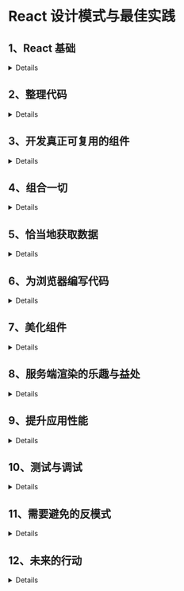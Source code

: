 # React 设计模式与最佳实践

## 1、React 基础

<details>
    
### 1.1 声明式编程

传统命令式函数

```
const toLowerCase = input => {
  const output = []
  for (let i = 0; i < input.length; i++){
    output.push(input[i].toLowerCase())
  }
}
```

声明式函数

```
const toLowerCase = input => input.map(inp=>inp.toLowerCase)
```

> 声明式优点: 更加简洁、易读、无须使用变量、便于维护

### 1.2 React 元素

> 元素描述了屏幕上需要显示的内容

`type`: **必选**，用于告诉 React 如何处理元素本身

> 如果 type 是字符串，表示元素为 DOM 节点，如果是函数，元素则是组件

`children`: **可选**，用于实现节点的嵌套

```
{
    type: Title,
    props: {
        color: 'red',
        children: {
            type: 'h1',
            props: {
                children: 'Hello, H1!'
            }
        }
    }
}
```

> 当元素的 type 属性是函数时，React 会调用它，传入 props 来取回底层元素。React 会一直对返回结果递归地执行相同的操作，直到取回完整的 DOM 节点树，然后就可以将它渲染到屏幕。

### 1.3 忘掉所学的一切

> 传统的模板方案实现的的分离大多数情况下只是一种假象。真相是，无论 JavaScript 和 HTML 写在什么地方，它们都是紧密耦合的。

**React 尝试将模板渲染与逻辑控制放在一起处理**

React 组件的渲染方法如下

```
render() {
    return (
        <button style={{ color: 'red' }} onClick={this.handleClick}>
            Click me!
        </button>
    )
}
```

另外有一种 Css in JavaScript 的方案饱受争议

```
var divStyle = {
    color: 'white',
    backgroundImage: 'url(' + imgUrl + ')',
    WebkitTransition: 'all', // 注意此处大写的'W'
    msTransition: 'all' // 'ms'是唯一小写的厂商前缀
}

ReactDOM.render(
    <div style={divStyle}>Hello World!</div>,
    mountNode
);
```

### 1.4 常见误解

-   React 是一个庞大的技术和工具集，要想使用它，就必须与包管理器、转译器、模块打包器以及无数的库打交道。

> React 其实是一个很小的库。像之前使用 jQuery 或 Backbone 那样，我们可以在任何页面（甚至 JSFiddle）中使用它：只要在关闭主体元素前引入脚本即可

React 拆分成了两个包：核心包 react 实现了 React 库的核心特性，react-dom 则包含了与浏览器相关的所有特性.

> 我们可以使用 create-react-app 快速创建 React 应用

```
npm install -g create-react-app

create-react-app hello-world

npm start
```

</details>

## 2、整理代码

<details>

### 2.1 JSX

> React 中两种定义元素的方式： JavaScript、 JSX

![image](https://cdn.cnbj1.fds.api.mi-img.com/book/images/b1ff4acb01a865971821d06b74fe2680?thumb=1&w=512&h=512)

> JSX 将 JavaScript 和 HTML 写在一起,标签的开始和闭合让 DOM 树结构更加便于阅读

#### 2.1.2 Babel

> Babel 是目前最流行的 JavaScript 编译器，可以将 JSX 和 ES6 语法转译成标准 ES5 语法

安装方式

```
npm install --global babel-cli
```

使用 Babel 转译

```
babel source.js -o output.js
```

Babel 强大之处在与可以灵活配置，也有很多非常有用的预设配置

```
npm install --global babel-preset-es2015 babel-preset-react
```

安装后新建.babelrc 配置文件

```
{
    "presets": [
        "es2015",
        "react"
    ]
}
```

配置完成

#### 2.1.2 Hello, World!

#### 2.1.3 DOM 元素与 React 组件

> HTML 元素和 React 元素的区别是，React 组件以大写字母开头

```
<button />  =>  React.createELement('button')

<Button />  =>  React.createELement(Button)
```

React 组件支持自闭合标签

#### 2.1.4 属性

> JSX 可以非常方便地书写包含属性的 DOM 元素或 React 组件。实际上，用 XML 设置元素属性就很简单

JSX:

```
<img src="https://facebook.github.io/react/img/logo.svg" alt="React.js" />
```

等效 JavaScript 为

```
React.createElement("img", {
    src: "https://facebook.github.io/react/img/logo.svg",
    alt: "React.js"
})
```

这种写法可读性较差

#### 2.1.5 子元素

JSX 实现方式为

```
<div>
    <a href="https://facebook.github.io/react/">Click me!</a>
</div>
```

等效 JavaScript 方式为

```
React.createElement(
    "div",
    null,
    React.createElement(
        "a",
        { href: "https://facebook.github.io/react/" },
        "Click me!"
    )
)
```

> JSX 中可以使用函数和变量，使用花括号包裹表达式即可

```
<a href={this.makeHref()}>Click me!</a>
```

#### 2.1.6 JSX 和 HTML 的区别

-   属性

> 我们需要使用 className 代替 Class，htmlFor 代替 for

-   样式

> style 接受 JavaScript 对象，样式属性名写法为驼峰式命名

```
<div style={{ backgroundColor: 'red' }} />
```

-   根元素

> JSX 最终会被转译成 JavaScript 函数,因为不能同时返回两个函数，所以 JSX 只能有一个根元素包裹

-   空格

> DOM 换行不会被解析成空格，需要显示插入空格 {' '}

-   布尔值属性

> 如果一个属性没有赋值，那么其默认值为 true

```
<button disabled />
=>
React.createElement("button", { disabled: true });
```

#### 2.1.7 展开属性

> 来源于 ECMAScript 提案中的对象剩余/展开属性，该特性可以非常方便地为元素传递 JavaScript 对象的全部属性

**向子元素传递数据时，不要以引用方式传递，提倡传值方式**

用法如下

```
const foo = { id: 'bar' }
return <div {...foo} />
```

#### 2.1.8 JavaScript 模板

> 将模板移到组件内部而不用外部模板库可以利用 JavaScript 的完整功能,如展开属性、用花括号封装 JavaScript 表达式

#### 2.1.9 常见模式

-   多行书写

```
<div>
    <Header />
    <div>
        <Main content={...} />
    </div>
</div>
```

-   多个属性的书写

> 常见的解决方案是一行书写一个属性，同时缩进一个层级，并保持结尾括号和开始标签对齐

```
<button
    foo="bar"
    veryLongPropertyName="baz"
    onSomething={this.handleSomething}
/>
```

-   条件语句

```
<div>
    {isLoggedIn && <LoginButton />}
</div>

// 三元条件运算
<div>
    {isLoggedIn ? <LogoutButton /> : <LoginButton />}
</div>

// 复杂判断 使用getter函数或普通函数
get canShowSecretData() {
    const { dataIsReady, isAdmin, userHasPermissions } = this.props
    return dataIsReady && (isAdmin || userHasPermissions)
}

<div>
    {this.canShowSecretData && <SecretData />}
</div>
```

也可以引入外部依赖库 render-if

```
npm install --save render-if

const { dataIsReady, isAdmin, userHasPermissions } = this.props
const canShowSecretData = renderIf(
    dataIsReady && (isAdmin || userHasPermissions)
)

<div>
    {canShowSecretData(<SecretData />)}
</div>
```

另一个工具库 react-only-if

```
npm install --save react-only-if

const SecretDataOnlyIf = onlyIf(
 ({ dataIsReady, isAdmin, userHasPermissions }) => {
    return dataIsReady && (isAdmin || userHasPermissions)
 })(SecretData)

<div>
    <SecretDataOnlyIf
        dataIsReady={...}
        isAdmin={...}
        userHasPermissions={...}
    />
</div>
```

-   循环

```
<ul>
    {users.map(user =><li>{user.name}</li>)}
</ul>
```

-   控制语句

> 使用 Babel 插件 jsx-control-statements 可以提高代码的可读性

```
npm install --save jsx-control-statements
```

在.babelrc 中加入插件列表

```
"plugins": ["jsx-control-statements"]
```

使用方式

```
<If condition={this.canShowSecretData}>
    <SecretData />
</If>
```

循环中使用

```
<ul>
    <For each="user" of={this.props.users}>
        <li>{user.name}</li>
    </For>
</ul>
```

-   次级渲染

> 代码量多到难以维护时，可以将其拆分成更小的方法，同时又将所有逻辑都保留在原有组件内部

```
renderUserMenu() {
    // JSX用于用户菜单
}

renderAdminMenu() {
    // JSX用于管理员菜单
}

render() {
    return (
        <div>
            <h1>Welcome back!</h1>
            {this.userExists && this.renderUserMenu()}
            {this.userIsAdmin && this.renderAdminMenu()}
        </div>
    )
}
```

> 这种方案并不总是可以当作最佳实践，因为显然拆分组件的做法更好。有时这样做只是为了保持渲染方法简洁

### 2.2 ESLint

> 可以帮助我们在输入过程中检查代码的正确性,避免语法错误  
> linter 不仅能帮助我们更少犯错，或者至少更早发现错误，它还能强制推行一些常见的编程风格指南

#### 2.2.1 安装

```
npm install --global eslint

eslint source.js
```

#### 2.2.2 配置

根目录创建.eslintrc 配置 rules

```
{
    "rules": {
        "semi": [2, "never"]
    }
}
```

> "semi"是规则名，[2, "never"]是规则的值

ESLint 规则具有决定问题严重程度的三个等级：

-   off（或者 0）：禁用规则
-   warn（或者 1）：规则会产生警告
-   error（或者 2）：规则会抛出错误

#### 2.2.3 React 插件

ESLint 支持使用插件进行扩展

```
npm install --global eslint-plugin-react
```

配置中加入插件列表

```
"plugins": ["react"]
```

可以使用 extends 加入默认配置项

```
"extends": [
    "eslint:recommended",
    "plugin:react/recommended"
]
```

#### 2.2.4 Airbnb 的配置

> React 领域最流行的配置之一莫过于 Airbnb 的那一套。Airbnb 的开发者按照 React 的最佳实践创建了一套规则集，你可以直接在代码库中使用，无须自己手动判断启用哪条规则

```
npm install --global eslint-config-airbnbeslint@^2.9.0 eslint-plugin-jsx-a11y@^1.2.0 eslint-plugin-import@^1.7.0 eslint-plugin-react@^5.0.1

// .eslintrc中配置
{
    "extends": "airbnb"
}
```

### 2.3 函数式编程基础

> 函数式编程是一种声明式范式，能够避免代码副作用，同时它推崇数据不可变，以便更易维护和考量代码

#### 2.3.1 一等对象

-   一等对象：可以赋给变量，也可以作为参数传递给其他函数
-   高阶函数：接受一个函数作为参数，也可以传入其他参数，最后返回另一个函数

```
const add = (x, y) => x + y
const log = func => (...args) => {
    console.log(...args)
    return func(...args)
}
const logAdd = log(add)
```

#### 2.3.2 纯粹性

> 纯函数是指它不产生副作用，也就是说它不会改变自身作用域以外的任何东西。
> 每次输入都能得到相同的输出

```
const add = (x, y) => x + y
```

非纯函数如下（改变了全局变量）

```
let x = 0
const add = y => (x = x + y)
```

#### 2.3.3 不可变性

> 不可变性: 在函数式编程中，函数不会修改变量值，而是创建新的变量，赋新值后再返回变量

```
const add3 = arr => arr.concat(3)
const myArr = [1, 2]
const result1 = add3(myArr) // [1, 2, 3]
const result2 = add3(myArr) // [1, 2, 3]
```

#### 2.3.4 柯里化

> 柯里化过程就是将多参数函数转换成单参数函数，这些单参数函数的返回值也是函数

```
const add = x => y => x + y

const add1 = add(1)
add1(2) // 3
add1(3) // 4
```

#### 2.3.5 组合

> 函数（和组件）可以结合产生新函数，从而提供更高级的功能与属性

```
const add = (x, y) => x + y
const square = x => x * x
// 组合后
const addAndSquare = (x, y) => square(add(x, y))
```

#### 2.3.6 函数式编程与 UI

> 将创建 UI 的组件看作传入应用状态的函数，组件可以组合形成最后的 UI

</details>

## 3、开发真正可复用的组件

<details>

### 3.1 创建类

#### 3.1.1 createClass 工厂方法

```
const Button = React.createClass({
    render() {
        return <button />
    }
})
```

#### 3.1.2 继承 React.Component

```
const Button = React.Component({
    render() {
        return <button />
    }
})
```

#### 3.1.3 主要区别

-   prop 参数接受方式

```
// 1、createClass
const Button = React.createClass({
    propTypes: {
        text: React.PropTypes.string
    },
    getDefaultProps() {
        return {
            text: 'Click me!'
        }
    }
    render() {
        return <button>{this.props.text}</button>
    }
})

// 2、Component
class Button extends React.Component {
    render() {
        return <button>{this.props.text}</button>
    }
}　

Button.propTypes = {
    text: React.PropTypes.string
}　

Button.defaultProps = {  text: 'Click me!'}
```

> 因为类属性仍处于草案阶段，所以若想定义类的属性，则需要在创建类之后再写入属性(babel 插件支持)

使用类的好处在于，只需要在 JavaScript 对象上定义属性，无须使用 getDefaultProps 这种 React 特有的函数

-   状态

```
// 1、createClass
const Button = React.createClass({
    getInitialState() {
        return {
            text: 'Click me!'
        }
    }

    render() {
        return <button>{this.state.text}</button>
    }
})

// 2、Component
class Button extends React.Component {
    constructor(props) {
        super(props)
        this.state = {
            text: 'Click me!'
        }
    }

    render() {
        return <button>{this.state.text}</button>
    }
}
```

> 在 ES2015 中，若想在子类中使用 this，必须先调用 super 方法.React 还会将 props 对象传给父组件。

使用类的好处与前面所说的一样，即无须使用 React 特有的 API，直接在实例上定义属性

-   自动绑定

createClass 允许我们创建事件处理器，并且当调用事件处理器时，`this`会指向组件本身

```
const Button = React.createClass({
    handleClick() {
        console.log(this)
    }

    render() {
        return <button onClick={this.handleClick} />
    }
})
```

> 解决 Component 函数绑定问题的最佳方案是在构造器内进行绑定操作，这样即使多次渲染组件，它也不会发生任何改变

```
class Button extends React.Component {
    constructor(props) {
        super(props)　
        this.handleClick = this.handleClick.bind(this)
    }　

    handleClick() {
        console.log(this)
    }　

    render() {
        return <button onClick={this.handleClick} />
    }
}
```

另一种方式可以将 handleClick 使用箭头函数命名

```
handleClick = () => {
    console.log(this)
}
```

#### 3.1.4 　无状态函数式组件

```
() => <button />
```

### 3.2 状态

#### 3.2.1 外部库

常用的外部库: `redux` 和 `mobx`

#### 3.2.2 工作原理

> 每个有状态的 React 应用都可以拥有初始状态

-   在组件的生命周期中，可以使用生命周期方法或者事件处理器中的 setState 多次修改状态。当状态发生变化时，React 就用新状态渲染组件
-   将任意函数作为 setState 的第二个参数传递，状态更新完成时会触发该函数，同时组件完成渲染

#### 3.2.3 　异步

> setState 方法是异步的

发生这种情况的原因在于 React 知道如何优化事件处理器内部的状态更新，并进行批处理，以获得更好的性能。

React 无法优化执行过程，只能尝试尽快更新状态:

```
handleClick() {
    setTimeout(() => {
        this.setState({
            clicked: true,
        })　
        console.log('the state is now', this.state)
    })
}
```

结果将是：the state is now Object {clicked: true}

#### 3.2.4 　 React lumberjack

引入 react-lumberjack 包后可以调试应用的某个特殊状态

```
// 回退并撤销状态的改变
Lumberjack.back()
// 前进并重新应用状态的改变
Lumberjack.forward()
```

#### 3.2.5 　使用状态

> 应该牢记只能将满足需求的最少数据放到状态中

在以下场景下应该避免使用状态

-   可派生的值

    > 只要能根据 props 计算最终值，就不应该将任何数据保存在状态中

-   渲染方法
    > 始终牢记，设置状态会触发组件重新渲染。因此，应该只将渲染方法要用到的值保存在状态中

![image](https://cdn.cnbj1.fds.api.mi-img.com/book/images/8efef8c34898bff17c9b92a6f5c93fcb?thumb=1&w=512&h=512)

### 3.3 prop 类型

> 为了开发真正可复用的组件，需要尽可能清晰地定义组件接口

```
const Button = ({ text }) => <button>{text}</button>　

Button.propTypes = {
    text: React.PropTypes.string.isRequired
}
```

React 提供了多种开箱即用的验证器：从数组到数字类型，再到组件类型.某些情况下不可避免地要传递对象，此时需要用模型来定义 propType。模型函数允许我们声明包含嵌套属性的对象，并为每个属性定义类型。

```
const Profile = ({ user }) =>(
<div>{user.name} {user.surname}</div>
)　

Profile.propTypes = {
    user: React.PropTypes.shape({
        name: React.PropTypes.string.isRequired,
        surname: React.PropTypes.string,
    }).isRequired
}

```

如果 React 现有的 propTypes 无法满足需求，那么我们可以创建自定义函数来验证属性

```
user: React.PropTypes.shape({
    age: (props, propName) => {
        if (!(props[propName] > 0 && props[propName] < 100)) {
            return new Error(`${propName} must be between 1 and 99`)
        }
        return null
    }
})
```

-   React Docgen 插件可以读取组件并生成文档形式

### 3.4 可复用组件

```
class PostList extends React.Component {
    constructor(props) {
        super(props)　
        this.state = {
            posts: [],
        }
    }

    const List = ({ collection, textKey, titleKey }) => (
        <ul>
            {collection.map(item =>
                <Item
                    key={item.id}
                    text={item[textKey]}
                    title={item[titleKey]}
                />
            )}
        </ul>
    )

    List.propTypes = {
        collection: React.PropTypes.array,
        textKey: React.PropTypes.string,
        titleKey: React.PropTypes.string
    }

    const Item = ({ text, title }) => (
        <li>
            <h1>{title}</h1>
            {text && <p>{text}</p>}
        </li>
    )　

    Item.propTypes = {
        text: React.PropTypes.string,
        title: React.PropTypes.string
    }

    const UserList = ({ users }) => (
        <List
            collection={users}
            textKey="bio"
            titleKey="username"
        />
    )

    render() {
        return (
            <List
                collection={this.state.posts}
                textKey="excerpt"
                titleKey="title"
            />
        )
    }
}
```

### 3.5 　可用的风格指南

> 创建接受清晰的 prop 并与数据解耦的简洁组件是与团队其他成员共享基础组件库的最佳方式。

`React Storybook`插件分离了组件，因此无须运行整个应用就能渲染单个组件，以上文 list 为例

```
npm install --save @kadira/react-storybook-addon

import { storiesOf } from '@kadira/storybook'

storiesOf('List', module)
    .add('without text field', () => (
        <List collection={posts} titleKey="title" />
    ))

// 先在应用的根文件夹下创建.storybook文件夹。
// 然后在.storybook文件夹下创建config.js文件来加载故事文档：

import { configure } from '@kadira/storybook'　

function loadStories() {
    require('../src/stories/list')
}　

configure(loadStories, module)

// 从库中导入配置函数，然后定义另一个函数按照每条故事文档的路径加载它们。接着将该函数传给配置函数

"storybook": "start-storybook -p 9001"
```

</details>

## 4、组合一切

<details>

### 4.1 组件间的通信

> children 是一个特殊的 prop，拥有者组件可以将它传递给渲染方法内定义的组件

```
const Button = ({ children }) => (
    <button className="btn">{children}</button>
)　

Button.propTypes = {
    children: React.PropTypes.array
}
```

Button 组件就不再局限于简单的单个文本属性了，现在我们可以将任何元素传递给它，然后在 children 属性的位置上渲染出来

### 4.2 容器组件与表现组件模式

> React 组件通常包含杂合在一起的逻辑与表现。逻辑一般指与 UI 无关的那些东西，如 API 的调用、数据操作以及事件处理器。表现则是指渲染方法中创建元素用来显示 UI 的部分

按照`容器组件`与`表现组件`的模式创建组件可以帮助我们分离上述两个关注点

我们在组件文件夹下创建 geolocation.js 并定义 Geolocation 组件

```
class Geolocation extends React.Component{
    constructor(props) {
        super(props)　
        this.state = {
            latitude: null,
            longitude: null
        }　

        this.handleSuccess = this.handleSuccess.bind(this)
    }

    componentDidMount() {
        if (navigator.geolocation) {                     navigator.geolocation.getCurrentPosition(this.handleSuccess)
        }
    }

    handleSuccess({ coords }) {
        this.setState({
            latitude: coords.latitude,
            longitude: coords.longitude
        })
    }

    render() {
        return (
            <div>
                <div>Latitude: {this.state.latitude}</div>
                <div>Longitude: {this.state.longitude}</div>
            </div>
        )
    }

}
```

我们将逻辑处理放在 container 容器组件中，表现组件靠传入的 prop 渲染

```
// 容器组件
class GeolocationContainer extends React.Component{
    render() {
        return (
            <Geolocation {...this.state} />
        )
    }
}

// 表现组件
const Geolocation = ({ latitude, longitude }) => (
    <div>
        <div>Latitude: {latitude}</div>
        <div>Longitude: {longitude}</div>
    </div>
)

Geolocation.propTypes = {
    latitude: React.PropTypes.number,
    longitude: React.PropTypes.number
}
```

**容器组件**

-   更关心行为部分；
-   负责渲染对应的表现组件；
-   发起 API 请求并操作数据；
-   定义事件处理器；
-   写作类的形式。

**表现组件**

-   更关心视觉表现；
-   负责渲染 HTML 标记（或其他组件）；
-   以 props 的形式从父组件接收数据；
-   通常写作无状态函数式组件。

### 4.3 mixin

> 当需要在不同组件间共享功能时，可以使用 mixin

**mixin 只能和`createClass`工厂方法搭配使用，因此如果你用的是类，那么就不能使用 mixin，这也正是不推荐使用它们的原因之一**

```
const WindowResize = {...}

getInitialState() {
    return {
        innerWidth: window.innerWidth
    }
}

componentDidMount() {
    window.addEventListener('resize', this.handleResize)
}

componentWillUnmount() {
    window.removeEventListener('resize', this.handleResize)
}

handleResize() {
    this.setState({
        innerWidth: window.innerWidth
    })
}
```

在组件中使用

```
const MyComponent = React.createClass({　
    mixins: [WindowResize],　
    render() {
        console.log('window.innerWidth', this.state.innerWidth)
    }
})
```

> mixin 具有一项很棒的特性，这个特性允许它们合并生命周期方法和初始状态

**存在的问题**

-   可维护性差
-   可能存在**冲突**
-   mixin 间的耦合导致组件重构和应用扩展变得非常困难

### 4.4 高阶组件

> 当高阶函数概念应用在组件上时，我们将它简称为高阶组件。

```
const HoC = Component => EnhancedComponent

const withClassName = Component => props => (
    <Component {...props} className="my-class" />
)

const MyComponent = ({ className }) => (
    <div className={className} />
)

MyComponent.propTypes = {
    className: React.PropTypes.string
}

const MyComponentWithClassName = withClassName(MyComponent)

// 使用高阶函数实现mixin

const withInnerWidth = Component => (
    class extends React.Component {
        constructor(props) {
            super(props)　
            this.state = {
                innerWidth: window.innerWidth
            }　
            this.handleResize = this.handleResize.bind(this)
        }

        componentDidMount() {
            window.addEventListener('resize', this.handleResize)
        }

        componentWillUnmount() {
            window.removeEventListener('resize', this.handleResize)
        }

        handleResize() {
            this.setState({
                innerWidth: window.innerWidth
            })
        }

        render() {
            return <Component {...this.props} {...this.state} />
        }
    }
)

const MyComponent = ({ innerWidth }) => {
    console.log('window.innerWidth', innerWidth)
}

MyComponent.propTypes = {
    innerWidth: React.PropTypes.number
}

const MyComponentWithInnerWidth = withInnerWidth(MyComponent)
```

优点：

-   没有污染任何状态
-   不需要组件来实现任何方法

### 4.5 recompose

> recompose 提供了许多有用的高阶组件，而且可以优雅地`组合`它们

```
const Profile = ({ username, age }) => (
    <div>
        <div>Username: {username}</div>
        <div>Age: {age}</div>
    </div>
)　

Profile.propTypes = {
    username: React.PropTypes.string,
    age: React.PropTypes.number
}

// 然后用高阶组件进行增强：
const ProfileWithFlattenUser = flattenProp('user')(Profile)

// compose 可以将多个高阶组件传给该函数，最终会得到单个增强后的高阶组件
const enhance = compose(
    flattenProp('user'),
    renameProp('username', 'name'),
    withInnerWidth
)

const EnhancedProfile = enhance(Profile)
```

compose 可以将多个高阶组件传给该函数，最终会得到单个增强后的高阶组件，大大提升了代码可读性。

> 不要滥用高阶组件，因为每层抽象都会带来一些问题(`性能问题`）。

**`context`**

> 高阶组件可以很方便地处理 context，建议谨慎使用 context，因为它仍处于试验阶段，未来可能会改变。

context 的最广泛用法就是将通用配置从根节点向下传递到叶节点

```
const Price = ({ value }, { currency }) => (
    <div>{currency}{value}</div>
)

Price.propTypes = {
    value: React.PropTypes.number
}　

Price.contextTypes = {
    currency: React.PropTypes.string
}
```

修改后

```
const Price = ({ currency, value }) => (
    <div>{currency}{value}</div>
)　

Price.propTypes = {
    currency: React.PropTypes.string,
    value: React.PropTypes.number
}

// 再次用到偏函数写法对高阶组件进行特殊化处理，然后多次复用它
const withCurrency = getContext({
    currency: React.PropTypes.string
})

const PriceWithCurrency = withCurrency(Price)
```

这样我们不需要修改父组件，还可以利用 context 特性且无须担心 API 未来会发生变化，而且 Price 组件也实现了可复用性

### 4.6 函数子组件

> 函数子组件模式：不按组件的形式传递子组件，而是定义一个可以从父组件接收参数的函数

```
const FunctionAsChild = ({ children }) => children()　

FunctionAsChild.propTypes = {
    children: React.PropTypes.func.isRequired
}

// 用法
<FunctionAsChild>
    {() => <div>Hello, World!</div>}
</FunctionAsChild>
```

父组件向子组件传递参数

```
const Name = ({ children }) => children('World')　

Name.propTypes = {
    children: React.PropTypes.func.isRequired
}

// 上述组件的用法如下所示：
<Name>
    {name => <div>Hello, {name}!</div>}
</Name>
```

优点：

-   可以像高阶组件那样封装组件，在运行时为它们传递变量而不是固定属性
-   不要求 children 函数使用预定义的 prop 名称
-   封装器的可复用程度很高，因为它不关心子组件要接收什么，只期望传入一个函数

</details>

## 5、恰当地获取数据

<details>

### 5.1 　数据流

> 单向数据流允许数据从根节点流向叶节点,它简化了组件行为以及组件间的关系，增强了代码的可预测性和可维护性

创建一个 counter 类

```
class Counter extends React.Component{
    constructor(props) {
        super(props)　
        this.state = {
            counter: 0
        }　
        this.handleDecrement = this.handleDecrement.bind(this)
        this.handleIncrement = this.handleIncrement.bind(this)
    }

    handleDecrement() {
        this.setState({
            counter: this.state.counter - 1
        })
    }　

    handleIncrement() {
        this.setState({
            counter: this.state.counter
        })
    }

    render() {
        return (
            <div>
                <h1>{this.state.counter}</h1>
                <button onClick={this.handleDecrement}>-</button>
                <button onClick={this.handleIncrement}>+</button>
            </div>
        )
    }
}
```

#### 5.1.1 　子组件与父组件的通信（回调函数）

Counter 组件职责：

-   将计数器的值保存在状态中
-   负责显示数据
-   包含增加和减少计数器值的逻辑

组件化，先创建 button 组件

```
const Buttons = ({ onDecrement, onIncrement }) => (
    <div>
        <button onClick={onDecrement}>-</button>
        <button onClick={onIncrement}>+</button>
    </div>
)　

Buttons.propTypes = {
    onDecrement: React.PropTypes.func,
    onIncrement: React.PropTypes.func
}

// 新组件替换原有标记即可
render() {
    return (
        <div>
            <h1>{this.state.counter}</h1>
            <Buttons
                onDecrement={this.handleDecrement}
                onIncrement={this.handleIncrement}
            />
        </div>
    )
}
```

每当子组件需要向父组件推送数据或者通知父组件发生了某个事件时，可以传递回调函数，同时将其余逻辑放在父组件中

#### 5.1.2 　公有父组件

创建一个 Display 组件来接收所需的值并在屏幕上显示

```
onst Display = ({ counter }) => <h1>{counter}</h1>　

Display.propTypes = {
    counter: React.PropTypes.number
}

// 用Display组件替换旧标记
render() {
    return (
        <div>
            <Display counter={this.state.counter} />
            <Buttons
                onDecrement={this.handleDecrement}
                onIncrement={this.handleIncrement}
            />
        </div>
    )
}
```

Buttons 组件会通知父组件，然后父组件会将更新后的值发送给 Display 组件。这种模式在 React 中很常见，而且它可以有效地在没有直接联系的组件间共享数据

> 数据始终从父组件流向子组件，但子组件可以发送通知给父组件，以便组件树按照新的数据重新渲染

### 5.2 　数据获取

我们创建一个简单的 gists 列表

```
class Gists extends React.Component{
    constructor(props) {
        super(props)　
        this.state = {
            gists: []
        }
    }

    componentDidMount() {
        fetch('https://api.github.com/users/gaearon/gists')
            .then(response => response.json())
            .then(gists => this.setState({ gists }))
    }

    render() {
        return (
            <ul>
                {this.state.gists.map(gist => (
                    <li key={gist.id}>{gist.description}</li>
                ))}
            </ul>
        )
    }
}
```

高阶组件实现

```
const withData = url => Component => (
    class extends React.Component{
        constructor(props) {
            super(props)　
            this.state = {
                data: []
            }
        }

        componentDidMount() {
            fetch(url)
                .then(response => response.json())
                .then(data => this.setState({ data }))
        }

        render() {
            return <Component {...this.props} {...this.state} />
        }
    }
)

const List = ({ data: gists }) => (
    <ul>
        {gists.map(gist => (
            <li key={gist.id}>{gist.description}</li>
        ))}
    </ul>
)　

List.propTypes = {
    data: React.PropTypes.array
}

const withGists = withData('https://api.github.com/users/gaearon/gists')
```

`动态加载url`

> 修改高阶组件，让它接受两种类型的 URL 参数：一种是当前实现的字符串类型，另一种是函数，它接受组件的 prop 并根据传入的参数返回 URL

```
componentDidMount() {
    const endpoint = typeof url === 'function' ? url(this.props) : url　  fetch(endpoint)
        .then(response => response.json())
        .then(data => this.setState({ data }))
}

const withGists = withData(
    props => `https://api.github.com/users/${props.username}/gists`
)

<ListWithGists username="gaearon" />
```

### 5.3 　 react-refetch

**使用 react-refetch 有效地替换高阶组件**

```
npm install react-refetch --save
// 接着导入该模块的connect函数：
import { connect } from 'react-refetch'

const connectWithGists = connect(({ username }) => ({
    gists: `https://api.github.com/users/${username}/gists`
}))

const ListWithGists = connectWithGists(List)
```

react-refetch 库注入的属性与我们在 connect 函数中指定的键同名

```
// gists是一个promise对象，拥有pending和fulfilled、rejected状态
const List = ({ gists }) => (
    gists.fulfilled && (
        <ul>
            {gists.value.map(gist => (
                <li key={gist.id}>{gist.description}</li>
            ))}
        </ul>
    )
)
```

为链接加星

```
const List = ({ gists }) => (
    gists.fulfilled && (
        <ul>
            {gists.value.map(gist => (
               Gist key={gist.id} {...gist} />
            ))}
        </ul>
    )
)

const Gist = ({ description }) => (
    <li>
        {description}
        <button>+1</button>
    </li>
)

Gist.propTypes = {
    description: React.PropTypes.string
}


const token = 'access_token=123'　
const connectWithStar = connect(({ id }) => ({
    star: () => ({
        starResponse: {
            url: `https://api.github.com/gists/${id}/star?${token}`,
            method: 'PUT'
        }
    })
}))

const GistWithStar = connectWithStar(Gist)

const Gist = ({ description, star }) => (
    <li>
        {description}
        <button onClick={star}>+1</button>
    </li>
)　

Gist.propTypes = {
    description: React.PropTypes.string，
    star: React.PropTypes.func
}
```

</details>

## 6、为浏览器编写代码

<details>

### 6.1 表单

#### 6.1.1 自由组件

> 不设置状态值，让组件内部自己管理状态

简单示例

```
const Uncontrolled = () => (
    <form>
        <input type="text" />
        <button>Submit</button>
    </form>
)
```

增加监听函数

```
class Uncontrolled extends React.Component{
    constructor(props) {
        super(props)　
        this.state = {
            value: ''
        }　
        this.handleChange = this.handleChange.bind(this)
        this.handleSubmit = this.handleSubmit.bind(this)
    }

    handleChange({ target }) {
        this.setState({
            value: target.value
        })
    }

    handleSubmit(e) {
        e.preventDefault()　
        console.log(this.state.value)
    }

    render() {
        return (
            <form onSubmit={this.handleSubmit}>
                <input type="text" onChange={this.handleChange} />      <button>Submit</button>
            </form>
        )
    }
}
```

处理多个输入框

```
class Uncontrolled extends React.Component{
    constructor(props) {
        super(props)　
        this.state = {
            firstName: ''，
            lastName: ''
        }　
        this.handleChange = this.handleChange.bind(this)
        this.handleSubmit = this.handleSubmit.bind(this)
    }

    handleChange({ target }) {
        this.setState({
            [target.name]: target.value
        })
    }

    handleSubmit(e) {
        e.preventDefault()　
        console.log(`${this.state.firstName} ${this.state.lastName}`)
    }

    render() {
        return (
            <form onSubmit={this.handleSubmit}>
                <input
                    type="text"
                    name="firstName"
                    onChange={this.handleChange}
                />
                <input
                    type="text"
                    name="lastName"
                    onChange={this.handleChange}
                />
                <button>Submit</button>
            </form>
        )
    }
}
```

#### 6.1.2 受控组件

> 受控组件使我们完全掌控表单元素的值。

```
class Controlled extends React.Component{
    constructor(props) {
        super(props)　
        this.state = {
            firstName: 'Dan'，
            lastName: 'John'
        }　
        this.handleChange = this.handleChange.bind(this)
        this.handleSubmit = this.handleSubmit.bind(this)
    }

    handleChange({ target }) {
        this.setState({
            [target.name]: target.value
        })
    }

    handleSubmit(e) {
        e.preventDefault()　
        console.log(`${this.state.firstName} ${this.state.lastName}`)
    }

    render() {
        return (
            <form onSubmit={this.handleSubmit}>
                <input
                    type="text"
                    name="firstName"
                    value={this.state.firstName}
                    onChange={this.handleChange}
                />
                <input
                    type="text"
                    name="lastName"
                    value={this.state.lastName}
                    onChange={this.handleChange}
                />
                <button>Submit</button>
            </form>
        )
    }
}
```

#### 6.1.3 JSON schema

> 接下来使用 react-jsonschema-form 库自动创建表单

```
npm install --save react-jsonschema-form

import Form from 'react-jsonschema-form'

const schema = {
    type: 'object',
    properties: {
        firstName: { type: 'string', default: 'Dan' },
        lastName: { type: 'string', default: 'Abramov' }
    }
}

const JSONSchemaForm = () => (
    <Form schema={schema} />
)
```

增加处理事件

```
class JSONSchemaForm extends React.Component{
    constructor(props) {
        super(props)　
        this.handleSubmit = this.handleSubmit.bind(this)
    }

    handleSubmit({ formData }) {
        console.log(formData)
    }

    render() {
        return (
            <Form schema={schema} onSubmit={this.handleSubmit} />
        )
    }
}
```

#### 6.2 事件

> react 引入**合成事件**，让其在不同的浏览器中都有相同的属性

```
class Button extends React.Component{
    constructor(props) {
        super(props)　
        this.handleClick =this.handleClick.bind(this)
    }

    handleClick(syntheticEvent) {
        console.log(syntheticEvent instanceof MouseEvent)  console.log(syntheticEvent.nativeEvent instanceof MouseEvent)
    }

    render() {
        return (
            <button onClick={this.handleClick}>Click me!</button>
        )
    }
}
```

通用的事件处理器

```
class Button extends React.Component{
    constructor(props) {
        super(props)　
        this.handleEvent = this.handleEvent.bind(this)
    }

    handleEvent(event) {
        switch (event.type) {
            case 'click':
                console.log('clicked')
                break　
            case 'dblclick':
                console.log('double clicked')
                break　
            default:
                console.log('unhandled', event.type)
        }
    }

    render() {
        return (
            <button
                onClick={this.handleEvent}
                onDoubleClick={this.handleEvent}
            >
                Click me!
            </button>
        )
    }
}
```

合成事件会被回收(不能保存事件稍后再用，操作完成后会变为 null)，并且存在**唯一的全局处理器**

> React 利用**事件冒泡机制**在根元素上添加单个事件处理器，**代理**子元素的事件处理，可以优化内存和速度。

#### 6.3 ref

> 应该尽量避免访问底层 DOM 节点

场景:监听按钮的点击事件，使输入框获得焦点

```
class Focus extends React.Component{
    constructor(props) {
        super(props)
        this.handleClick = this.handleClick.bind(this)
    }

    handleClick() {
        this.element.focus()
    }

    render() {
        return (
            <form>
                <input
                    type="text"
                    ref={element => (this.element = element)}
                />
                <button onClick={this.handleClick}>Focus</button>
            </form>
        )
    }
}
```

这个回调函数会在组件挂载时被调用，元素参数表示输入的 DOM 实例。卸载组件时也会调用这个回调，并传入 null 参数来释放内存。

> 设置自定义组件的 ref 回调时，接收到的回调参数引用是**组件本身的实例**

#### 6.4 动画

> 本节目的是提供 React 组件最常用的动画解决方案

react-addons-css-transition-group 插件使用

```
npm install --save react-addons-css-transition-group

import CSSTransitionGroup from 'react-addons-css-transition-group'

const Transition = () => (
    <CSSTransitionGroup
        transitionName="fade"
        transitionAppear
        transitionAppearTimeout={500}
    >
        <h1>Hello React</h1>
    </CSSTransitionGroup>
)

// css
.fade-appear {
    opacity: 0.01;
}

.fade-appear.fade-appear-active {
    opacity: 1;
    transition: opacity .5s ease-in;
}
```

react-motion 实现

```
npm install --save react-motion

import { Motion, spring } from 'react-motion'

const Transition = () => (
    <Motion
        defaultStyle={{ opacity: 0.01 }}
        style={{ opacity: spring(1) }}
    >
        {interpolatingStyle => (
            <h1 style={interpolatingStyle}>Hello React</h1>
        )}
    </Motion>
)
```

#### 6.5 可扩展矢量图形

**可扩展矢量图形**（scalable vector graphic，SVG）可以用于在浏览器中绘制图标和图形

```
const Circle = ({ x, y, radius, fill }) => (
    <svg>
        <circle cx={x} cy={y} r={radius} fill={fill} />
    </svg>
)

Circle.propTypes = {
    x: React.PropTypes.number,
    y: React.PropTypes.number,
    radius: React.PropTypes.number,
    fill: React.PropTypes.string
}

// 使用方式
<Circle x={20} y={20} radius={20} fill="blue" />

Circle.defaultProps = {
    fill: 'red'
}

// 自行封装
const RedCircle = ({ x, y, radius }) => (
    <Circle x={x} y={y} radius={radius} fill="red" />
)

RedCircle.propTypes = {
    x: React.PropTypes.number,
    y: React.PropTypes.number,
    radius: React.PropTypes.number
}
```

</details>

## 7、美化组件

<details>

### 7.1 CSS in JavaScript

CSS 的主要问题

![image](https://cdn.cnbj1.fds.api.mi-img.com/book/images/321fd2d58c8d897f522a2a56405e0b86?thumb=1&w=512&h=512)

结论是：为了解决 Facebook 在使用大型 CSS 代码库时遇到的所有问题，可以采用**行内样式**

### 7.2 行内样式

> React 官方文档推荐开发者在 React 组件上使用行内样式。

行内样式书写规则

-   属性名为 CSS 规则名
-   属性值必须是字符串
-   连字符的 CSS 规则名必须采用驼峰式
-   厂商前缀必须以大写字母开头，ms 前缀要小写
-   属性值为数字值时，可以不带引号或度量单位，默认是 px

**优点：** 可以很好的与逻辑进行交互

**缺点：**

-   不能使用伪选择器和伪元素
-   不能使用媒体查询
-   不能使用样式回退
-   不能 CSS 动画属性
-   覆盖常规属性时只能使用 important
-   调试困难
-   如果使用服务端渲染应用，行内样式会使页面体积变大

### 7.3 Radium

> Radium 函数是一个高阶组件,其工作原理就是为触发伪类行为的每个事件添加事件处理器，并监听这些事件

```
npm install --save radium

import radium,  { StyleRoot }  from 'radium'　

const styles = {
    backgroundColor: '#ff0000',
    width: 320,
    padding: 20,
    borderRadius: 5,
    border: 'none',
    outline: 'none',
    ':hover': {
        color: '#fff'
    },
    ':active': {
        position: 'relative',
        top: 2
    },
    '@media (max-width: 480px)': {
        width: 160
    },
}

const Button = () => <button style={styles>>Click me!</button>

export default radium(Button)

// 使用媒体查询时需要引入StyleRoot对元素进行包裹
class App extends Component {
    render() {
        return (
            <StyleRoot>
                {Button()}
            </StyleRoot>
        )
    }
}
```

### 7.4 CSS 模块

#### 7.4.1 Webpack

> Webpack 模块打包器十分流行，它的工作就是将应用的所有依赖加载到单个打包文件中，以便于在浏览器中运行

理论上只要有对应的**加载器**就可以加载除 JavaScript 以外的任何依赖。比如 JSON 文件、图片以及其他资源、还能打包导入 CSS

#### 7.4.2 搭建项目

```
// 新建一个空文件夹
npm init
// 生成package.json

// 安装webpack插件依赖
npm install --save-dev webpack webpack-dev-server webpack-cli
// 安装Babel及其加载器
npm install --save-dev babel-loader@7.0 babel-core babel-preset-es2015 babel-preset-react

// 安装css加载器
npm install --save-dev style-loader css-loader

npm install --save-dev html-webpack-plugin

npm install --save react react-dom

// package.json中加入以下脚本
"scripts": {
    "start": "webpack-dev-server"
}
```

新建一个`webpack.config.js`文件

```
const HtmlWebpackPlugin = require('html-webpack-plugin')

module.exports = {
  entry: './index.js',
  module: {
    rules: [{
        test: /\.js$/,
        exclude: /(node_modules|bower_components)/,
        loader: 'babel-loader',
        query: {
          presets: ['es2015', 'react']
        }
      },
      {
        test: /\.css$/,
        loader: 'style-loader!css-loader?modules'
      }
    ]
  },
  plugins: [new HtmlWebpackPlugin()]
}
```

`npm run start`启动项目

#### 7.4.3 局部作用域的 CSS

新建 index.js 和 index.css 文件

```
// index.js
import React from 'react'
import ReactDOM from 'react-dom'
import styles from './index.css'

const Button = () => <button className={styles.button}>Click me!</button>

ReactDOM.render(<Button />, document.body)

// index.css
.button {
  background-color: #ff0000;
  width: 320px;
  padding: 20px;
  border-radius: 5px;
  border: none;
  outline: none;
}

.button:hover {
  color: #fff;
}

.button:active {
  position: relative;
  top: 2px;
}

@media (max-width: 480px) {
  .button {
    width: 160px
  }
}
```

css 模块特性

-   **global** 给任何类添加:global 前缀，意味着请求 CSS 模块不要为当前选择器加上局部作用域。
-   **组合** 可以从同个文件或者外部依赖中引用类名，将其他类的所有样式应用于一个元素。

```
.background-red {
    background-color: #ff0000;
}

.button {
    composes: background-red; // 看这里
    width: 320px;
}
```

#### 7.4.4 原子级 CSS 模块

> 原子级 CSS 是 CSS 的一种使用方式，即每个类只有一条规则

这种方式很高效，但会导致标记上有太多类，很难预测结果

**原子级 CSS 模块** 是指用 CSS 模块来解决原子级 CSS 的问题。

```
.title {
    composes: mb0 fw6;
}

<h2 className={styles.title}>Hello React</h2>
```

#### 7.4.5 React CSS 模块

使用第三方包来更好的使用 CSS 模块

```
npm install --save react-css-modules

import cssModules from 'react-css-modules'

const EnhancedButton = cssModules(Button, styles)

// styleName会被转化成字符串形式的类名
const Button = () => <button styleName="button">Click me!</button>
```

### 7.5 Styled Component

> 用现代手段解决组件样式问题，并在 React 中运用了 ES2015 的最新特性和其他高级技巧，实现了完善的样式方案

需要用到 ES2015 的**标签模板字面量**特性，它可以向函数传递未经插值的模板字符串

它支持所有 CSS 特性，伪类，伪元素、媒体查询等等

```
npm install --save styled-components

import styled from 'styled-components'

const Button = styled.button`
    background-color: #ff0000;
    width: 320px;
    padding: 20px;
    border-radius: 5px;
    border: none;
    outline: none;
    &:hover {
        color: #fff;
    }
    &:active {
        position: relative;
        top: 2px;
    }
    @media (max-width: 480px) {
        width: 160px;
    }
`
```

优点

-   很方便的覆盖其样式
-   可以设置不同属性来多次复用该组件
-   还可以接受 props 更改样式
-   拥有**主题**

</details>

## 8、服务端渲染的乐趣与益处

<details>

**通用应用**更有利于搜索引擎优化（SEO），能显著提升 Web 应用的感知速度，有助于提升用户转化率

### 8.1 通用应用

React 在服务端渲染相同的组件称作 **服务端渲染** （server-side rendering，SSR）

**同构应用** 就是指应用在服务端和客户端看起来一模一样

**通用应用** 是指应用的代码可以同时用于服务端和客户端

### 8.2 使用服务端渲染的原因

#### 8.2.1 SEO

-   为方便主流搜索引擎的爬虫
-   如果分别维护服务端代码供爬虫用、客户端供用户所用难度较大，且不够灵活
-   避免分享空壳 HTML

#### 8.2.2 通用代码库

-   在客户端和服务端共享逻辑后，变更操作会变得更简单，不必再重复工作，错误和问题也大大减少
-   在服务端引入 JavaScript 可以让前后端开发人员共享知识
-   两端复用代码能够使合作变得更加方便，整个团队采用同种语言也有利于快速决策和修改

#### 8.2.3 性能更强

比起服务端托管的只有空的 HTML 和 script 标签，服务端渲染网站能让用户在访问页面时就能看到部分内容，从而增加留下来的可能性

> 可以用服务端渲染极大地提升感知性能，因为我们可以在服务端输出组件并直接为用户返回一些信息

#### 8.2.4 不要低估复杂度

-   搭建和维护带有路由和逻辑的服务器、管理服务端数据流等
-   可能需要缓存服务器内容，以便更快地输出页面
-   维护功能完整的通用应用还有许多其他任务要完成

> 建议先开发客户端版本，还有当 Web 应用能良好运行时，才应该采用服务端渲染改善体验

应用场景：SEO、定制社交分享信息、提升感知速度

### 8.3 基础示例

-   环境安装

```
// 新建一个空文件夹
npm init
// 生成package.json

// 安装webpack插件依赖
npm install --save-dev webpack  webpack-cli
// 安装Babel及其加载器
npm install --save-dev babel-loader@7.0 babel-core babel-preset-es2015 babel-preset-react

// 安装服务端加载依赖
npm install --save-dev webpack-node-externals

npm install --save react react-dom express path

// package.json中加入以下脚本
"scripts": {
    "build": "webpack",
    "start": "node ./dist/server"
}
```

-   新建一个`webpack.config.js`文件

```
const nodeExternals = require('webpack-node-externals')
const path = require('path')

const rules = [{
  test: /\.js$/,
  exclude: /(node_modules|bower_components)/,
  loader: 'babel-loader',
  query: {
    presets: ['es2015', 'react']
  }
}]

const client = {
  entry: './src/client.js',
  output: {
    path: path.resolve(__dirname, './dist/public'),
    filename: 'bundle.js'
  },
  module: {
    rules
  },
  mode: 'production'
}

const server = {
  entry: './src/server.js',
  output: {
    path: path.resolve(__dirname, './dist'),
    filename: 'server.js'
  },
  module: {
    rules
  },
  target: 'node',
  mode: 'production',
  externals: [nodeExternals()]
}

module.exports = [client, server]

```

-   新建 src 目录，目录下新建 app.js

```
import React from 'react'

const App = () => <div> Hello React </div>

export default App

```

-   新建 clent.js

```
import React from 'react'
import ReactDOM from 'react-dom'
import App from './app'

ReactDOM.render(<App />, document.getElementById('app'))

```

-   template.js

```
export default body => `
  <!DOCTYPE html>
  <html>
    <head>
      <meta charset="UTF-8">
    </head>
    <body>
      <div id="app">${body}</div>
      <script src="/bundle.js"></script>
    </body>
  </html>`

```

-   server.js

```
import express from 'express'
import React from 'react'
import ReactDOM from 'react-dom/server'
import App from './app'
import template from './template'

const app = express()

app.use(express.static('dist/public'))

app.get('/', (req, res) => {
  const body = ReactDOM.renderToString(<App />)
  const html = template(body)
  res.send(html)
})

app.listen(3000, () => {
  console.log('Listening on port 3000')
})

```

运行命令  
`npm run build`  
`npm start`

### 8.4 数据获取示例

引入新的依赖

`npm install --save isomorphic-fetch prop-types`

修改 app.js

```
import React from 'react'
import PropTypes from 'prop-types'

const App = ({ gists }) => (
  <ul>
    {gists.map(gist => (
      <li key={gist.id}>{gist.description}</li>
    ))}
  </ul>
)

App.propTypes = { gists: PropTypes.array }

export default App

```

修改 template.js

```
// 增加参数
export default (body, gists) => `
  <!DOCTYPE html>
  <html>
    <head>
      <meta charset="UTF-8">
    </head>
    <body>
      <div id="app">${body}</div>
      <script>window.gists = ${JSON.stringify(gists)}</script>     // 增加这一行
      <script src="/bundle.js"></script>
    </body>
  </html>`

```

修改 server.js

```
import express from 'express'
import React from 'react'
import ReactDOM from 'react-dom/server'
import App from './app'
import template from './template'
// 引入新的依赖
import fetch from 'isomorphic-fetch'

const app = express()

app.use(express.static('dist/public'))

app.get('/', (req, res) => {
  // 实现数据处理
  fetch('https://api.github.com/users/gaearon/gists')
    .then(response => response.json())
    .then(gists => {
      const body = ReactDOM.renderToString(<App gists={gists} />)
      const html = template(body, gists)
      res.send(html)
    })
})

app.listen(3000, () => {
  console.log('Listening on port 3000')
})

```

修改 client.js

```
import React from 'react'
import ReactDOM from 'react-dom'
import App from './app'

// 更改这里
ReactDOM.render(
  <App gists={window.gists} />,
  document.getElementById('app')
)

```

运行命令  
`npm run build`  
`npm start`

访问 view-source:http://localhost:3000/ 可以看见 gist 数据，但页面会报错，因为客户端渲染时 gists 为 undefined

### 8.5 Next.js

> `Next.js`可以极其方便地生成通用应用，无须关心配置文件。此外，它还大大减少了模板代码

新文件加下  
`npm init`  
`npm install --save next react react-dom prop-types isomorphic-fetch`

package.json 中配置

```
"scripts": {
    "dev": "next"
}
```

创建 pages/index.js

```
import React from 'react'
import PropTypes from 'prop-types'
import fetch from 'isomorphic-fetch'

class App extends React.Component {
  static async getInitialProps () {
    const url = 'https://api.github.com/users/gaearon/gists'
    const response = await fetch(url)
    const gists = await response.json()
    return {
      gists
    }
  }

  render () {
    return (
      <ul>
        {this.props.gists.map(gist => (
          <li key={gist.id}>{gist.description}</li>))}
      </ul>
    )
  }
}

App.propTypes = { gists: PropTypes.array, }

export default App

```

然后运行`npm run dev`

</details>

## 9、提升应用性能

<details>

### 9.1 一致性比较与 key 属性

> 显示组件时，React 会调用自己的`渲染方法`，还会递归调用子组件的渲染方法会返回 React 元素树,当组件状态发生变化时，通过`一致性比较`将渲染结果与之前的元素树进行比较，计算出最小操作集合。

对比两个元素树时

-   如果类型不同，则认为渲染的树也不同
-   可以设置 key 标记子组件，使他们在不同渲染过程中得以保留

> key 可以帮助 React 更快的渲染视图

`react-addons-perf`在 React16 以下可以监测性能，16 以上版本可以直接在浏览器调试工具中查看

> 为列表项设置`唯一确定`的 key 可以帮助 React 提高渲染性能

### 9.2 优化手段

-   构建打包时要将 NODE_ENV 环境变量设置为 production
-   压缩最终代码来减小体积，以便应用可以更快加载
-   过早优化往往会带来不必要的复杂度

#### 9.2.1 是否要更新组件

`shouldComponentUpdate` 返回 false 时组件在父组件更新过程中不会重新渲染

`React.PureComponent` 组件可以浅比较所有 props 和状态属性。它不会检查对象中嵌套的深层属性，并且有时会给出意外结果。

> **只有检查过应用性能并找到瓶颈所在后**，才能使用 PureComponent，因为深度比较复杂对象所需要的开销可能比渲染方法本身更大

#### 9.2.2 无状态函数式组件

> 无状态组件实际上不会带来任何性能上的提升,也无法使用 shouldComponentUpdate 帮助 React 更快地渲染元素树

### 9.3 常用解决方案

> 解决重渲染问题的一些常用工具和解决方案，找出可以进行优化的组件、学习如何重构复杂组件，将它们拆分成小型组件以获得更好的性能

#### 9.3.1 why-did-you-update

使用插件找出不需要更新的组件

```
npm install --save-dev why-did-you-update

// 只在开发模式下使用
if (process.env.NODE_ENV !== 'production') {
    const { whyDidYouUpdate } = require('why-did-you-update')
    whyDidYouUpdate(React)
}
// 运行后会输出可以避免渲染的组件信息，将不必要的组件设置为PureComponent以优化渲染性能
```

#### 9.3.2 在渲染方法中创建函数

```
render() {
    return (
        <div>
            <ul>
                {this.state.items.map(item => (
                    <Item
                        key={item}
                        item={item}
                        onClick={() => console.log(item)}
                    />
                ))}
            </ul>
        </div>
    )
}
```

使用`箭头函数`作为处理函数，每次渲染都会返回一个全新创建的函数

因为需要知道函数是由那个组件触发所以不能再父组件之定义一次，解决方案是挪到 item 组件中实现

```
class Item extends React.PureComponent{
    constructor(props) {
        super(props)　
        this.handleClick = this.handleClick.bind(this)
    }
    handleClick() {
        this.props.onClick(this.props.item)
    }

    render() {
        return (
            <li onClick={this.handleClick}>
                {this.props.item}
            </li>
        )
    }
}
```

> 在渲染方法中使用箭头函数（甚至在 constructor 方法中用 bind 绑定 this）的做法本身没什么问题，只不过实际使用 PureComponent 时要小心谨慎，确保不会引发不必要的重渲染

#### 9.3.3 props 常量

现在为 list 加入新的属性

```
render() {
    return (
        <div>
            <ul>
                {this.state.items.map(item => (
                    <Item
                        key={item}
                        item={item}
                        onClick={() => console.log(item)}
                        status={['open','close']}
                    />
                ))}
            </ul>
             <button onClick={this.handleClick}>+</button>
        </div>
    )
}
```

每次点击添加子元素时，status 传入的都是新的对象

解决方案是创建一个 status 数组，每次传入相同的实例

```
const status=['open','close']
render() {
    return (
        <div>
            <ul>
                {this.state.items.map(item => (
                    <Item
                        key={item}
                        item={item}
                        onClick={() => console.log(item)}
                        status={status}
                    />
                ))}
            </ul>
             <button onClick={this.handleClick}>+</button>
        </div>
    )
}
```

#### 9.3.4 重构与良好设计

先创建一个基础的 todo 组件

```
class Todos extends React.Component{
    constructor(props) {
        super(props)　
        this.state = {
            items: ['foo', 'bar'],
            value: ''
        }
        this.handleChange = this.handleChange.bind(this)
        this.handleClick = this.handleClick.bind(this)
    }

    handleChange({ target }) {
        this.setState({
            value: target.value
        })
    }

    handleClick() {
        const items = this.state.items.slice()
        items.unshift(this.state.value)　
        this.setState({
            items
        })
    }

    render() {
        return (
            <div>
                <ul>
                    {this.state.items.map(item => <li key={item}>{item}</li>)}
                </ul>
                <div>
                    <input
                        type="text"
                        value={this.state.value}
                        onChange={this.handleChange}
                    />
                    <button onClick={this.handleClick}>+</button>
                </div>
            </div>
        )
    }
}
```

列表项数量增多后，每次用户输入时都要渲染整个列表

将组件拆分成更小的组件，分别完成列表项的渲染以及表单值的更改

```
// 父组件
class Todos extends React.Component{
    constructor(props) {
        super(props)　
        this.state = {
            items: ['foo', 'bar']
        }
        this.handleSubmit = this.handleSubmit.bind(this)
    }

    handleSubmit(value) {
        const items = this.state.items.slice()
        items.unshift(value)　
        this.setState({
            items
        })
    }

    render() {
        return (
            <div>
                <List items={this.state.items} />
                <Form onSubmit={this.handleSubmit} />
            </div>
        )
    }
}

// 列表
class List extends React.PureComponent{
    render() {
        return (
            <ul>
                {this.props.items.map(item => <li key={item}>{item}</li>)}
            </ul>
        )
    }
}

// 表单
class Form extends React.PureComponent{
    constructor(props) {
        super(props)　
        this.state = {
            value: ''
        }　
        this.handleChange = this.handleChange.bind(this)
    }

    handleChange({ target }) {
        this.setState({
            value: target.value
        })
    }

    render() {
        return (
            <div>
                <input
                    type="text"
                    value={this.state.value}
                    onChange={this.handleChange}
                />
                <button
                    onClick={() => this.props.onSubmit(this.state.value)}
                >+</button>
            </div>
        )
    }
}
```

### 9.4 工具与库

#### 9.4.1 不可变性

传入 prop 时，如果属性为对象可能无法检测到属性值得变化，解决方案是传入不可变数据，每次传入新的对象

```
const obj = { ...this.state.obj, foo: 'bar' }
this.setState({ obj })
```

也可以使用插件`immutable.js`

#### 9.4.2 性能监控工具

上文中有提到 Perf 插件（在新版的 react 中已经不支持了),更好的解决方案是使用 chrome 浏览器的 chrome-react-perf 扩展

react-perf-tool 可以为我们在浏览器窗口中提供一个美观的界面管理 perf 插件

#### 9.4.3 Babel 插件

-   **React 常量元素转换器** babel-plugin-transform-react-constant-elements
-   **React 行内元素转换器** babel-plugin-transform-react-inline-elements

这两个插件都只应该在生产环境中启用，因为它们会使开发环境中的调试变得很困难

</details>

## 10、测试与调试

<details>

### 10.1 测试的好处

-   能使开发人员对自己的代码开发速度和质量更有信心
-   使代码重构更简单
-   有助于避免代码回退
-   使代码库更加稳固
-   可以用 Node 和控制台运行测试

> `测试驱动开发`（test driven devel-opment，TDD） 意味着先编写测试， 然后再编写能够通过测试的代码。这种模式可以帮助我们写出更好的代码，因为它促使我们在实现功能前花更多精力思考设计，这往往会带来更高的质量。

### 10.2 用 Jest 轻松测试 JavaScript

```
// 新建文件夹
npm init

npm i -D babel-loader @babel/core @babel/preset-env @babel/preset-react babel-jest jest react-addons-test-utils

// 新建.babelrc
{
  "presets": ["@babel/preset-env", "@babel/preset-react"]
}

npm install --save react react-dom

```

> 官方文档已将测试工具类移入 react-dom/test-utils，渲染方法移入 react-test-renderer

```
npm remove react-addons-test-utils
```

新建 button.js

```
import React from 'react'

class Button extends React.Component {
  render () {
    return <div />
  }
}

export default Button

```

新建 button.spec.js

```
import React from 'react'
import TestUtils from 'react-dom/test-utils'
import Button from './button'

test('works', () => {
  expect(true).toBe(true)
})

```

执行 `npm test` 控制台输出结果 pass

测试 React 组件的方式一般有两种

-   浅渲染
-   将组件挂载到独立 DOM 中

> `浅渲染`允许你按**一级深度**渲染组件，然后根据它返回的渲染结果进行一些预测

**一级深度渲染**指将组件隔离出来测试，即使其中包含一些很复杂的子组件，它们也不会被渲染，就算它们发生变化或者加载失败，也不影响测试结果

```
import React from 'react'

class Button extends React.Component {
  render () {
    return <button> {this.props.text} </button>
  }
}

export default Button

```

```
import React from 'react'
import TestUtils from 'react-dom/test-utils'
import ShallowRenderer from 'react-test-renderer/shallow'
import Button from './button'

test('works', () => {
  expect(true).toBe(true)
})

test('renders with text', () => {
  const text = '123'
  const renderer = new ShallowRenderer()
  renderer.render(<Button text={text} />)
  const button = renderer.getRenderOutput()
  expect(button.type).toBe('button')
  expect(button.props.children).toBe(text)
})

```

测试点击事件，需要用到 mock 函数

```

import React from 'react'

class Button extends React.Component {
  render () {
    return <button onClick={this.props.onClick}> {this.props.text} </button>
  }
}

export default Button

```

```
npm i -D jest-mock

import React from 'react'
import TestUtils from 'react-dom/test-utils'
import TestRenderer from 'react-test-renderer'
import jest from 'jest-mock'
import Button from './button'


test('fires the onClick callback', () => {
  const onClick = jest.fn()
  const tree = TestUtils.renderIntoDocument(<Button onClick={onClick} />)
  const button = TestUtils.findRenderedDOMComponentWithTag(tree, 'button')
  TestUtils.Simulate.click(button)
  expect(onClick).toBeCalled()
})

```

### 10.3 灵活的测试框架 Mocha

新建文件夹

```
npm init

npm install --save-dev mocha

npm i -D babel-loader @babel/core @babel/preset-env @babel/preset-react @babel/register

npm install --save react react-dom

npm install --save-dev chai chai-spies jsdom react-test-renderer
```

新建 test/button.spec.js 文件 mocha 默认执行 test 下的测试

```
import chai, { expect } from 'chai';
import React from 'react'
import spies from 'chai-spies'
import { JSDOM } from 'jsdom'
import TestUtils from 'react-dom/test-utils'
import ShallowRenderer from 'react-test-renderer/shallow'
import Button from '../button'

const spy = chai.use(spies).spy

const { document } = new JSDOM('').window
global.document = document
global.window = document.defaultView

describe('Button', () => {
  it('renders with text', () => {
    const text = 'text'
    const renderer = new ShallowRenderer()
	  renderer.render(<Button text={text} />)
    const button = renderer.getRenderOutput()
    expect(button.type).to.equal('button')
	  expect(button.props.children).to.equal(text)
  })

  it('fires the onClick callback', () => {
    const onClick = spy()
    const tree = TestUtils.renderIntoDocument(<Button onClick={onClick} />)
    const button = TestUtils.findRenderedDOMComponentWithTag(tree, 'button')
    TestUtils.Simulate.click(button)
    expect(onClick).to.be.called()
  })
})

```

button.js 同上

```
import React from 'react'

class Button extends React.Component {
  render () {
    return <button onClick={this.props.onClick}>{this.props.text}</button>
  }
}

export default Button

```

### 10.4 React JavaScript 测试工具

### 10.5 真实测试示例

### 10.6 React 组件树快照测试

### 10.7 代码覆盖率工具

### 10.8 常用测试方案

#### 10.8.1 测试高阶组件

#### 10.8.2 页面对象模式

### 10.9 React 开发者工具

### 10.10 React 错误处理

</details>

## 11、需要避免的反模式

<details>

### 11.1 用 prop 初始化状态

> 用父组件传来的 prop 初始化状态**往往**是一种反模式

```
class Counter extends React.Component{
    constructor(props) {
        super(props)　
        this.state = {
            count: props.count
        }　
        this.handleClick = this.handleClick.bind(this)
    }

    handleClick() {
        this.setState({
            count: this.state.count + 1,
        })
    }
    render() {
        return (
            <div>
                {this.state.count}
                <button onClick={this.handleClick}>+</button>
            </div>
        )
    }
}
```

以上代码的问题

-   我们违背了单一数据源原则；
-   传给组件的 count 属性发生变化时，状态不会相应地更新

props 命名时带有明确含义，表明该属性只在初始化时有用

### 11.2 修改状态

必须使用 setState 进行状态的修改，否则可能出现以下问题

-   状态改变不会触发组件重渲染
-   以后无论何时调用 setState，之前修改的状态都会渲染到页面上
-   直接修改状态会严重影响性能

### 11.3 将数组索引作为 key

> key 属性唯一标识了 DOM 中的某个元素，所以 React 用其判断元素是否为新的，以及组件属性和状态改变时是否要更新元素

通过对比得知，使用数组索引作为 key 和没有用 key 属性时一模一样

因此我们使用 key 是最好能提供唯一且稳定的标识，以帮助 dom 更好的检查更新

### 11.4 在 DOM 元素上展开 props 对象

> 我们常常会在元素上展开 props 对象，以避免手动编写每个属性，这种模式成为`反模式`

```
<Component {...props} />
```

缺点:

-   添加未知 HTML 属性的风险
-   展开符隐藏了我们所要传递的属性值，变得不清晰

一种解决方式是创建一个专门用来存放有效 DOM 属性的对象,然后展开它

```
const Spread = props => <div {...props.domProps} />

<Spread foo="bar" domProps={{ className: 'baz' }} />
```

</details>

## 12、未来的行动

<details>

### 12.1 为 React 做贡献

> React 开源，任何人都能参与修复 bug、编写文档，甚至添加新特性

-   提交问题前先使用 JSFiddle 模板进行问题的复现
-   排除 React 版本问题，遵循提交问题的准则
-   贡献代码前遵循代码风格指南，并为补丁编写全面的测试
-   确保新代码能通过现有所有测试，避免引入新的问题
-   如果想加入新特性，需要先和 React 团队交流，避免和正在开发的功能冲突或者新特性不再对方的规划内

### 12.2 分发代码

> 发布一个解决复杂问题的 React 组件也是做贡献的一种方式

-   共享代码需要你遵循最佳实践，编写更好的代码
-   代码要接受其他开发人员的反馈和评论
-   承担维护仓库的责任
-   修复漏洞，编写补丁并发布
-   审查他人的 pull request

一些优秀的实践：  
1、编写全面的测试集  
2、添加描述组件的 README 文件，其中包括使用示例、API 文档以及可用的 prop  
3、在仓库中添加 LICENSE 文件，它可以提醒人们如何恰当地使用你的代码  
4、尽量减小软件包并少用依赖  
5、尽量少提供样式，允许用户自由配置组件

### 12.3 发布 npm 包

开发完组件后，在 package.json 中配置好包名及版本等描述信息

```
// 必须拥有npm账户，以下命令创建账户
npm adduser $username

// 登录账户
npm login

// 发布组件
npm publish

// 修改库并发布新版
npm version $type

// 再次发布组件
npm publish
```

</details>
